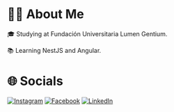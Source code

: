 # 👨‍💻 About Me

🎓 Studying at Fundación Universitaria Lumen Gentium.

📚 Learning NestJS and Angular.

# 🌐 Socials
<p>
  <a href="https://www.instagram.com/jbytecode"><img src="https://img.shields.io/badge/-Instagram-E4405F?style=flat-square&logo=instagram&logoColor=white" alt="Instagram"></a> <a href="https://www.facebook.com/yourusername"><img src="https://img.shields.io/badge/-Facebook-1877F2?style=flat-square&logo=facebook&logoColor=white" alt="Facebook"></a> <a href="https://www.linkedin.com/in/allan-joan-tobar-perlaza"><img src="https://img.shields.io/badge/-LinkedIn-0A66C2?style=flat-square&logo=linkedin&logoColor=white" alt="LinkedIn"></a>
</p>
